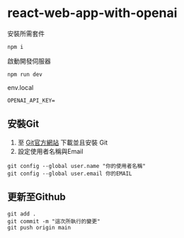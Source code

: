 # react-web-app-with-openai

安裝所需套件
```
npm i
```

啟動開發伺服器
```
npm run dev
```

env.local
```
OPENAI_API_KEY=
```

## 安裝Git

1. 至 [Git官方網站](https://www.git-scm.com/) 下載並且安裝 Git
2. 設定使用者名稱與Email

```
git config --global user.name "你的使用者名稱"
git config --global user.email 你的EMAIL
```

## 更新至Github
```
git add .
git commit -m "這次所執行的變更"
git push origin main
```